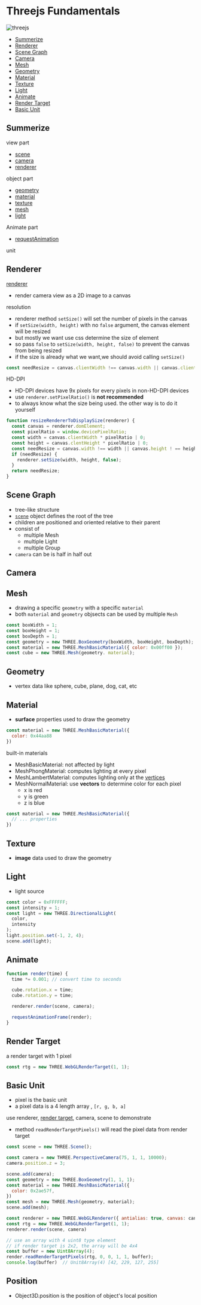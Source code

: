 # Threejs Fundamentals

![threejs](/image/threejs-structure.svg)

* [Summerize](#summerize)
* [Renderer](#renderer)
* [Scene Graph](#scene-graph)
* [Camera](#camera)
* [Mesh](#mesh)
* [Geometry](#geometry)
* [Material](#material)
* [Texture](#texture)
* [Light](#light)
* [Animate](#animate)
* [Render Target](#render-target)
* [Basic Unit](#basic-unit)

## Summerize

view part

- [ scene ](#scene-graph)
- [ camera ](#camera)
- [ renderer ](#renderer)

object part

- [ geometry ](#geometry)
- [ material ](#material)
- [ texture ](#texture)
- [ mesh ](#mesh)
- [light](#light)

Animate part

- [requestAnimation](javascript-bom-window.md#requestanimationframe)

unit

## Renderer

[renderer](threejs-reference-renderer.md)

- render camera view as a 2D image to a canvas

resolution

- renderer method `setSize()` will set the number of pixels in the canvas
- if `setSize(width, height)` with no `false` argument, the canvas element will be resized
- but mostly we want use css determine the size of element
- so pass `false` to `setSize(width, height, false)` to prevent the canvas from being resized
- if the size is already what we want,we should avoid calling `setSize()`

```js
const needResize = canvas.clientWidth !== canvas.width || canvas.clientHeight !== canvas.height;
```

HD-DPI

- HD-DPI devices have 9x pixels for every pixels in non-HD-DPI devices
- use `renderer.setPixelRatio()` is **not recommended**
- to always know what the size being used. the other way is to do it yourself 

```js
function resizeRendererToDisplaySize(renderer) {
  const canvas = renderer.domElement;
  const pixelRatio = window.devicePixelRatio;
  const width = canvas.clientWidth * pixelRatio | 0;
  const height = canvas.clentHeight * pixelRatio | 0;
  const needResize = canvas.width !== width || canvas.height ! == height
  if (needResize) {
    renderer.setSize(width, height, false);
  }
  return needResize;
}
```


## Scene Graph

- tree-like structure
- [`scene`](threejs-reference-scene.md) object defines the root of the tree
- children are positioned and oriented relative to their parent
- consist of
  - multiple Mesh
  - multiple Light
  - multiple Group
- `camera` can be is half in half out

## Camera

## Mesh

- drawing a specific `geometry` with a specific `material`
- both `material` and `geometry` objsects can be used by multiple `Mesh`

```js
const boxWidth = 1;
const boxHeight = 1;
const boxDepth = 1;
const geometry = new THREE.BoxGeometry(boxWidth, boxHeight, boxDepth);
const material = new THREE.MeshBasicMaterial({ color: 0x00ff00 });
const cube = new THREE.Mesh(geometry. material);
```

## Geometry

- vertex data like sphere, cube, plane, dog, cat, etc

## Material

- **surface** properties used to draw the geometry

```js
const material = new THREE.MeshBasicMaterial({
  color: 0x44aa88
})
```

built-in materials

- MeshBasicMaterial: not affected by light
- MeshPhongMaterial: computes lighting at every pixel
- MeshLambertMaterial: computes lighting only at the [vertices](webgl.md#vertex)
- MeshNormalMaterial: use **vectors** to determine color for each pixel
  - x is red
  - y is green
  - z is blue

```js
const material = new THREE.MeshBasicMaterial({
  // ... properties
})
```

## Texture

- **image** data used to draw the geometry

## Light

- light source

```js
const color = 0xFFFFFF;
const intensity = 1;
const light = new THREE.DirectionalLight(
  color,
  intensity
);
light.position.set(-1, 2, 4);
scene.add(light);
```

## Animate

```js
function render(time) {
  time *= 0.001; // convert time to seconds

  cube.rotation.x = time;
  cube.rotation.y = time;

  renderer.render(scene, camera);

  requestAnimationFrame(render);
}
```

## Render Target

a render target with 1 pixel

```js
const rtg = new THREE.WebGLRenderTarget(1, 1);
```

## Basic Unit

- pixel is the basic unit
- a pixel data is a 4 length array , `[r, g, b, a]`

use renderer, [render target](), camera, scene to demonstrate

- method `readRenderTargetPixels()` will read the pixel data from render target

```js
const scene = new THREE.Scene();

const camera = new THREE.PerspectiveCamera(75, 1, 1, 10000);
camera.position.z = 3;

scene.add(camera);
const geometry = new THREE.BoxGeometry(1, 1, 1);
const material = new THREE.MeshBasicMaterial({
  color: 0x2ae57f,
})
const mesh = new THREE.Mesh(geometry, material);
scene.add(mesh);

const renderer = new THREE.WebGLRenderer({ antialias: true, canvas: canvas });
const rtg = new THREE.WebGLRenderTarget(1, 1);
renderer.render(scene, camera)

// use an array with 4 uint8 type element
// if render target is 2x2, the array will be 4x4
const buffer = new Uint8Array(4);
render.readRenderTargetPixels(rtg, 0, 0, 1, 1, buffer);
console.log(buffer)  // Unit8Array(4) [42, 229, 127, 255]
```

## Position

- Object3D.position is the position of object's local position